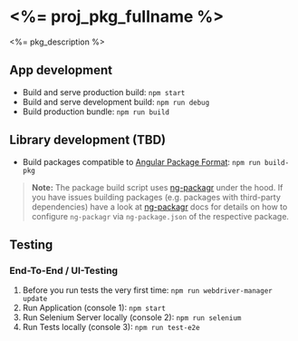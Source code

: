 # <%= proj_pkg_fullname %>

<%= pkg_description %>

## App development

- Build and serve production build: `npm start`
- Build and serve development build: `npm run debug`
- Build production bundle: `npm run build`


## Library development (TBD)

- Build packages compatible to [Angular Package Format](https://docs.google.com/document/d/1CZC2rcpxffTDfRDs6p1cfbmKNLA6x5O-NtkJglDaBVs/preview):
  `npm run build-pkg`

> **Note:** The package build script uses [ng-packagr](https://github.com/dherges/ng-packagr)
under the hood. If you have issues building packages (e.g. packages with third-party
dependencies) have a look at [ng-packagr](https://github.com/dherges/ng-packagr)
docs for details on how to configure `ng-packagr` via `ng-package.json` of the
respective package.

## Testing

### End-To-End / UI-Testing

1. Before you run tests the very first time:  `npm run webdriver-manager update`
1. Run Application (console 1): `npm start`
1. Run Selenium Server locally (console 2): `npm run selenium`
1. Run Tests locally (console 3): `npm run test-e2e`
